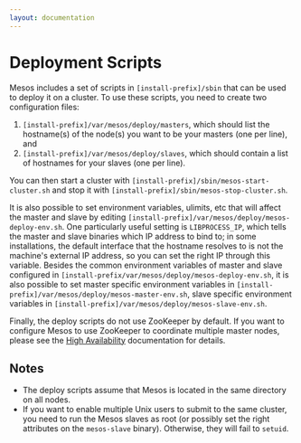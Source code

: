 ```yaml
---
layout: documentation
---
```


# Deployment Scripts

Mesos includes a set of scripts in `[install-prefix]/sbin` that can be used to deploy it on a cluster. To use these scripts, you need to create two configuration files:

1. `[install-prefix]/var/mesos/deploy/masters`, which should list the hostname(s) of the node(s) you want to be your masters (one per line), and
2. `[install-prefix]/var/mesos/deploy/slaves`, which should contain a list of hostnames for your slaves (one per line).

You can then start a cluster with `[install-prefix]/sbin/mesos-start-cluster.sh` and stop it with `[install-prefix]/sbin/mesos-stop-cluster.sh`.

It is also possible to set environment variables, ulimits, etc that will affect the master and slave by editing `[install-prefix]/var/mesos/deploy/mesos-deploy-env.sh`. One particularly useful setting is `LIBPROCESS_IP`, which tells the master and slave binaries which IP address to bind to; in some installations, the default interface that the hostname resolves to is not the machine's external IP address, so you can set the right IP through this variable. Besides the common environment variables of master and slave configured in `[install-prefix/var/mesos/deploy/mesos-deploy-env.sh`, it is also possible to set master specific environment variables in `[install-prefix]/var/mesos/deploy/mesos-master-env.sh`, slave specific environment variables in `[install-prefix]/var/mesos/deploy/mesos-slave-env.sh`.

Finally, the deploy scripts do not use ZooKeeper by default. If you want to configure Mesos to use ZooKeeper to coordinate multiple master nodes, please see the [High Availability](high-availability.md) documentation for details.

## Notes

* The deploy scripts assume that Mesos is located in the same directory on all nodes.
* If you want to enable multiple Unix users to submit to the same cluster, you need to run the Mesos slaves as root (or possibly set the right attributes on the `mesos-slave` binary). Otherwise, they will fail to `setuid`.
